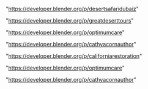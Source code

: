 "https://developer.blender.org/p/desertsafaridubaiz"

"https://developer.blender.org/p/greatdeserttours"

"https://developer.blender.org/p/optimumcare"

"https://developer.blender.org/p/cathyacornauthor"

"https://developer.blender.org/p/californiarestoration"

 
"https://developer.blender.org/p/optimumcare"


"https://developer.blender.org/p/cathyacornauthor"


 
